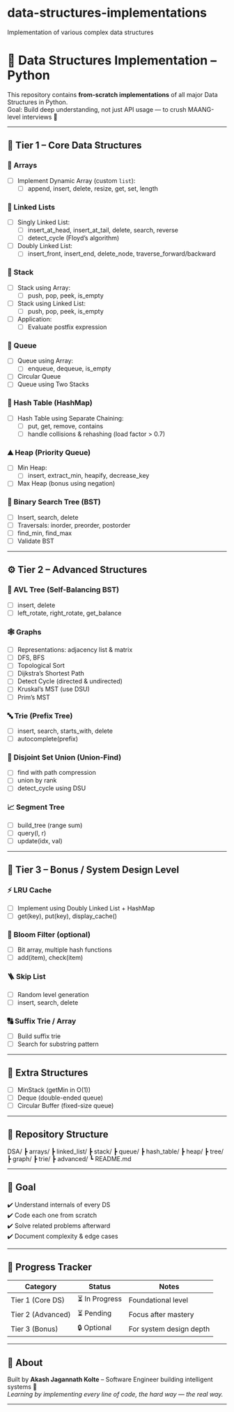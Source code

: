 # data-structures-implementations
Implementation of various complex data structures

# 🧠 Data Structures Implementation – Python

This repository contains **from-scratch implementations** of all major Data Structures in Python.  
Goal: Build deep understanding, not just API usage — to crush MAANG-level interviews 💪  

---

## 📘 Tier 1 – Core Data Structures

### 🧱 Arrays
- [ ] Implement Dynamic Array (custom `list`):
  - [ ] append, insert, delete, resize, get, set, length

### 🔗 Linked Lists
- [ ] Singly Linked List:
  - [ ] insert_at_head, insert_at_tail, delete, search, reverse
  - [ ] detect_cycle (Floyd’s algorithm)
- [ ] Doubly Linked List:
  - [ ] insert_front, insert_end, delete_node, traverse_forward/backward

### 🥞 Stack
- [ ] Stack using Array:
  - [ ] push, pop, peek, is_empty
- [ ] Stack using Linked List:
  - [ ] push, pop, peek, is_empty
- [ ] Application:
  - [ ] Evaluate postfix expression

### 🧾 Queue
- [ ] Queue using Array:
  - [ ] enqueue, dequeue, is_empty
- [ ] Circular Queue
- [ ] Queue using Two Stacks

### 🧮 Hash Table (HashMap)
- [ ] Hash Table using Separate Chaining:
  - [ ] put, get, remove, contains
  - [ ] handle collisions & rehashing (load factor > 0.7)

### ⛰️ Heap (Priority Queue)
- [ ] Min Heap:
  - [ ] insert, extract_min, heapify, decrease_key
- [ ] Max Heap (bonus using negation)

### 🌲 Binary Search Tree (BST)
- [ ] Insert, search, delete
- [ ] Traversals: inorder, preorder, postorder
- [ ] find_min, find_max
- [ ] Validate BST

---

## ⚙️ Tier 2 – Advanced Structures

### 🌳 AVL Tree (Self-Balancing BST)
- [ ] insert, delete
- [ ] left_rotate, right_rotate, get_balance

### 🕸️ Graphs
- [ ] Representations: adjacency list & matrix
- [ ] DFS, BFS
- [ ] Topological Sort
- [ ] Dijkstra’s Shortest Path
- [ ] Detect Cycle (directed & undirected)
- [ ] Kruskal’s MST (use DSU)
- [ ] Prim’s MST

### 🔤 Trie (Prefix Tree)
- [ ] insert, search, starts_with, delete
- [ ] autocomplete(prefix)

### 🔗 Disjoint Set Union (Union-Find)
- [ ] find with path compression
- [ ] union by rank
- [ ] detect_cycle using DSU

### 📈 Segment Tree
- [ ] build_tree (range sum)
- [ ] query(l, r)
- [ ] update(idx, val)

---

## 🚀 Tier 3 – Bonus / System Design Level

### ⚡ LRU Cache
- [ ] Implement using Doubly Linked List + HashMap
- [ ] get(key), put(key), display_cache()

### 🌸 Bloom Filter (optional)
- [ ] Bit array, multiple hash functions
- [ ] add(item), check(item)

### 🪜 Skip List
- [ ] Random level generation
- [ ] insert, search, delete

### 🔠 Suffix Trie / Array
- [ ] Build suffix trie
- [ ] Search for substring pattern

---

## 🧩 Extra Structures
- [ ] MinStack (getMin in O(1))
- [ ] Deque (double-ended queue)
- [ ] Circular Buffer (fixed-size queue)

---

## 📂 Repository Structure
DSA/
┣ arrays/
┣ linked_list/
┣ stack/
┣ queue/
┣ hash_table/
┣ heap/
┣ tree/
┣ graph/
┣ trie/
┣ advanced/
┗ README.md

---

## 🎯 Goal
✔️ Understand internals of every DS  
✔️ Code each one from scratch  
✔️ Solve related problems afterward  
✔️ Document complexity & edge cases  

---

## 🏁 Progress Tracker
| Category | Status | Notes |
|-----------|---------|-------|
| Tier 1 (Core DS) | ⏳ In Progress | Foundational level |
| Tier 2 (Advanced) | ⏳ Pending | Focus after mastery |
| Tier 3 (Bonus) | 🔒 Optional | For system design depth |

---

## 💬 About
Built by **Akash Jagannath Kolte** – Software Engineer building intelligent systems 🚀  
*Learning by implementing every line of code, the hard way — the real way.*

---
